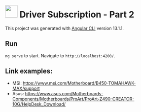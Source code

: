 # <img src="https://i.ibb.co/cLHNZbr/drawing-logo.png" width="40" height="40" /> Driver Subscription - Part 2
This project was generated with [Angular CLI](https://github.com/angular/angular-cli) version 13.1.1.

## Run

`ng serve` to start. Navigate to `http://localhost:4200/`.

## Link examples:
- MSI: https://www.msi.com/Motherboard/B450-TOMAHAWK-MAX/support
- Asus: https://www.asus.com/Motherboards-Components/Motherboards/ProArt/ProArt-Z490-CREATOR-10G/HelpDesk_Download/
